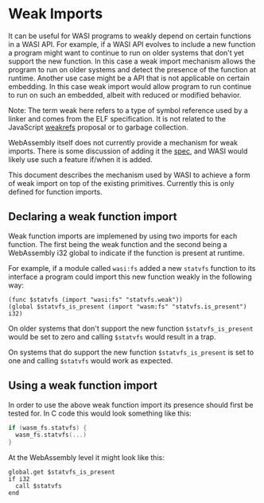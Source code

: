 Weak Imports
============

It can be useful for WASI programs to weakly depend on certain functions in a
WASI API.  For example, if a WASI API evolves to include a new function a
program might want to continue to run on older systems that don't yet support
the new function.  In this case a weak import mechanism allows the program to
run on older systems and detect the presence of the function at runtime.
Another use case might be a API that is not applicable on certain embedding.  In
this case weak import would allow program to run continue to run on such an
embedded, albeit with reduced or modified behavior.

Note: The term weak here refers to a type of symbol reference used by a linker
and comes from the ELF specification.  It is not related to the JavaScript
[weakrefs] proposal or to garbage collection.

WebAssembly itself does not currently provide a mechanism for weak imports.
There is some discussion of adding it the [spec][spec], and WASI would likely
use such a feature if/when it is added.

This document describes the mechanism used by WASI to achieve a form of weak
import on top of the existing primitives.  Currently this is only defined for
function imports.

Declaring a weak function import
--------------------------------

Weak function imports are implemened by using two imports for each function.
The first being the weak function and the second being a WebAssembly i32 global
to indicate if the function is present at runtime.

For example, if a module called `wasi:fs` added a new `statvfs` function to its
interface a program could import this new function weakly in the following way:

```wasm
(func $statvfs (import "wasi:fs" "statvfs.weak"))
(global $statvfs_is_present (import "wasm:fs" "statvfs.is_present") i32)
```

On older systems that don't support the new function `$statvfs_is_present` would
be set to zero and calling `$statvfs` would result in a trap.

On systems that do support the new function `$statvfs_is_present` is set to
one and calling `$statvfs` would work as expected.

Using a weak function import
----------------------------

In order to use the above weak function import its presence should first be
tested for.  In C code this would look something like this:

```c
if (wasm_fs.statvfs) {
  wasm_fs.statvfs(...)
}
```

At the WebAssembly level it might look like this:

```wasm
global.get $statvfs_is_present
if i32
  call $statvfs
end
```

[weakrefs]: https://github.com/tc39/proposal-weakrefs
[spec]: https://github.com/WebAssembly/design/issues/1281
